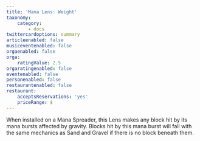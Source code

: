 ```yaml
---
title: 'Mana Lens: Weight'
taxonomy:
    category:
        - docs
twittercardoptions: summary
articleenabled: false
musiceventenabled: false
orgaenabled: false
orga:
    ratingValue: 2.5
orgaratingenabled: false
eventenabled: false
personenabled: false
restaurantenabled: false
restaurant:
    acceptsReservations: 'yes'
    priceRange: $
---
```


When installed on a Mana Spreader, this Lens makes any block hit by its mana bursts affected by gravity. Blocks hit by this mana burst will fall with the same mechanics as Sand and Gravel if there is no block beneath them.